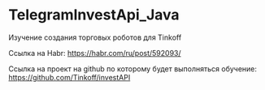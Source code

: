 # TelegramInvestApi_Java
Изучение создания торговых роботов для Tinkoff

Ссылка на Habr:
https://habr.com/ru/post/592093/

Ссылка на проект на github по которому будет выполняться обучение:
https://github.com/Tinkoff/investAPI
